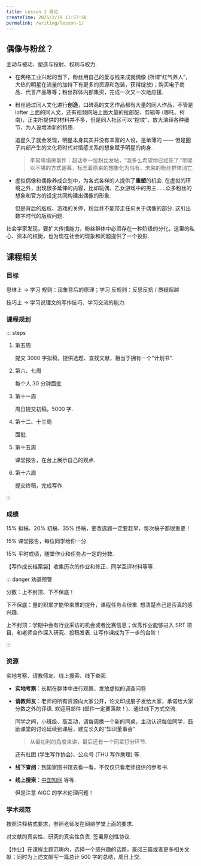 ```yaml
---
title: Lesson 1 导论
createTime: 2025/2/19 11:57:58
permalink: /writing/lesson-1/
---
```

## 偶像与粉丝？

主动与被动、塑造与投射、权利与权力.

* 在网络工业兴起的当下，粉丝用自己的爱与钱来成就偶像 (所谓“红气养人”，大热的明星在流量的加持下有更多的资源和包装，获得绽放)；购买电子商品、代言产品等等；粉丝群体内部集资，完成一次又一次地应援.

* 粉丝通过同人文化进行**创造**，口碑高的文艺作品都有大量的同人作品，不管是 lofter 上面的同人文，还有视频网站上面大量的拉郎配、剪辑等 (哪吒、柯南)，正主所提供的材料并不多，但是同人社区可以“挖坟”、放大演绎各种细节，为人设增添新的特质.

  追星久了就会发现，明星本身其实并没有丰富的人设，是单薄的 —— 但是圈子内部产生的文化将时代对情感关系的想象赋予明星的肉身.

  > 李易峰塌房事件：超话中一位粉丝发帖，“我多么希望你已经死了.”明星以不堪的方式谢幕，标志着原来的想象化为乌有、未来的粉丝群体消亡.

* 虚拟偶像和偶像养成企划中，为各式各样的人提供了**重塑**的机会. 在虚拟的环境之外，出现很多延伸的内容，比如玩偶、乙女游戏中的男主……众多粉丝的想象和官方的设定共同构建出偶像的形象.

  但是背后的版权、游戏的关停，粉丝并不能带走任何关于偶像的部分. 这引出数字时代的版权问题.

社会学家发现，要扩大传播能力，粉丝群体中必须存在一种阶级的分化，这里的私心、资本的权衡，也为现在社会的现象和问题提供了一个投影.

## 课程相关

### 目标

思维上 $\longrightarrow$ 学习 规则：现象背后的原理；学习 反规则：反思反抗 / 质疑超越

技巧上 $\longrightarrow$ 学习说理文的写作技巧、学习交流的能力.

### 课程规划

::: steps

1. 第五周

   提交 3000 字拟稿，提供选题、查找文献，相当于拥有一个“计划书”.

2. 第六、七周

   每个人 30 分钟面批

3. 第十一周

   周日提交初稿，5000 字.

4. 第十二、十三周

   面批.

5. 第十五周

   课堂报告，在台上展示自己的观点.

6. 第十六周

   提交终稿，完成写作.

:::

### 成绩

15% 拟稿、20% 初稿、35% 终稿，要改选题一定要趁早，每次稿子都很重要！

15% 课堂报告，每位同学给你一分.

15% 平时成绩，随堂作业和任务占一定的分数.

【写作成长档案袋】收集历次的作业和修正、同学互评材料等等.

::: danger 劝退预警

分数：上不封顶、下不保底！

下不保底：量的积累才能带来质的提升，课程任务会很重. 想清楚自己是否真的感兴趣.

上不封顶：学期中会有行业采访的机会或者比赛信息；优秀作业能够进入 SRT 项目，和老师合作深入研究、投稿发表. 让写作课成为下一步的台阶！

:::

### 资源

实地考察、请教师友、线上搜索、线下查阅.

* **实地考察**：长期在群体中进行观察、发放虚拟的调查问卷

* **请教师友**：老师的所有资源向大家公开，论文印成册子发给大家，承诺给大家分数之外的评语. 欢迎用邮件 (邮件一定要落款！)、通过线下方式交流.

  同学之间，小班级、高互动，请每周换一个新的同桌，主动认识每位同学，鼓励课堂的讨论延续到课后，建立长久的“知识董事会”

  > 从最功利的角度来讲，最后还有一个同辈打分环节.

  还有社团 (学生写作协会)、公众号 (THU 写作助理) 等.

* **线下查阅**：到国家图书馆去看一看，不仅仅只看老师提供的参考书.

* **线上搜索**：[中国知网](https://www.cnki.net/) 等等.

  但是注意 AIGC 的学术伦理问题！

### 学术规范

按照注释格式要求，参照老师发在网络学堂上面的要求.

对文献的真实性、研究的真实性负责. 签署原创性协议.

【作业】在课程主题范畴内，选择一个感兴趣的话题，查阅三篇或者更多相关文献；同时为上述文献写一篇总计 500 字的总结，周日上交.